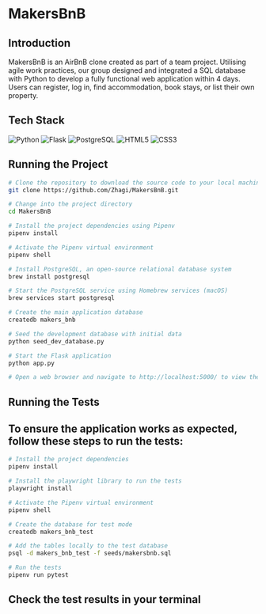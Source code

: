 # MakersBnB

## Introduction
MakersBnB is an AirBnB clone created as part of a team project. Utilising agile work practices, our group designed and integrated a SQL database with Python to develop a fully functional web application within 4 days. Users can register, log in, find accommodation, book stays, or list their own property.


## Tech Stack

![Python](https://img.shields.io/badge/python-3670A0?style=for-the-badge&logo=python&logoColor=ffd54f)
![Flask](https://img.shields.io/badge/flask-%23000.svg?style=for-the-badge&logo=flask&logoColor=white)
![PostgreSQL](https://img.shields.io/badge/postgresql-%23316192.svg?style=for-the-badge&logo=postgresql&logoColor=white)
![HTML5](https://img.shields.io/badge/html5-%23E34F26.svg?style=for-the-badge&logo=html5&logoColor=white)
![CSS3](https://img.shields.io/badge/css3-%231572B6.svg?style=for-the-badge&logo=css3&logoColor=white)


## Running the Project

```bash
# Clone the repository to download the source code to your local machine
git clone https://github.com/Zhagi/MakersBnB.git
```

```bash
# Change into the project directory
cd MakersBnB
```

```bash
# Install the project dependencies using Pipenv
pipenv install
```

```bash
# Activate the Pipenv virtual environment
pipenv shell
```

```bash
# Install PostgreSQL, an open-source relational database system
brew install postgresql
```

```bash
# Start the PostgreSQL service using Homebrew services (macOS)
brew services start postgresql
```

```bash
# Create the main application database
createdb makers_bnb
```

```bash
# Seed the development database with initial data
python seed_dev_database.py
```

```bash
# Start the Flask application
python app.py
```

```bash
# Open a web browser and navigate to http://localhost:5000/ to view the running application.
```


## Running the Tests

## To ensure the application works as expected, follow these steps to run the tests:

```bash
# Install the project dependencies
pipenv install
```

```bash
# Install the playwright library to run the tests
playwright install
```

```bash
# Activate the Pipenv virtual environment
pipenv shell
```

```bash
# Create the database for test mode
createdb makers_bnb_test
```

```bash
# Add the tables locally to the test database
psql -d makers_bnb_test -f seeds/makersbnb.sql
```

```bash
# Run the tests
pipenv run pytest
```

## Check the test results in your terminal







